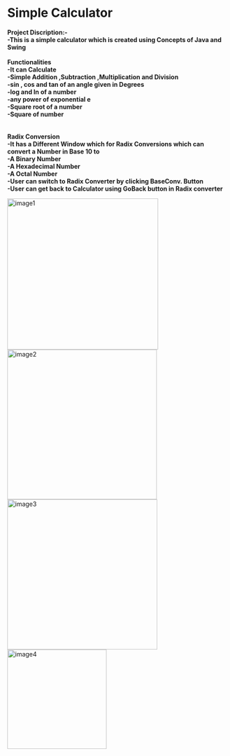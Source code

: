 # Simple Calculator 
**Project Discription:-**  
**-This is a simple calculator which is created using Concepts of Java and Swing**   
<br/>
**Functionalities** 
  <br/>
     **-It can Calculate**    
     **-Simple Addition ,Subtraction ,Multiplication and Division**  
     **-sin , cos and tan of an angle given in Degrees**  
     **-log and ln of a number**  
     **-any power of exponential e**  
     **-Square root of  a number**  
     **-Square of number**  
      <br/>  
**Radix Conversion**        
     **-It has a Different Window which for Radix Conversions which can convert a Number in Base 10 to**  
     **-A Binary Number**  
     **-A Hexadecimal Number**  
     **-A Octal Number**  
     **-User can switch to Radix Converter by clicking BaseConv. Button**  
     **-User can get back to Calculator using GoBack button in Radix converter**  
 
 
 <img width="345" alt="image1" src="https://user-images.githubusercontent.com/70425988/119215337-b5320580-baea-11eb-916f-40a86d6a496e.png">   <img width="342" alt="image2" src="https://user-images.githubusercontent.com/70425988/119215341-b82cf600-baea-11eb-8b9c-0d18bcd0c4f4.png">
<img width="343" alt="image3" src="https://user-images.githubusercontent.com/70425988/119215345-ba8f5000-baea-11eb-8a29-1702256795b1.png">     <img width="227" alt="image4" src="https://user-images.githubusercontent.com/70425988/119215350-bd8a4080-baea-11eb-89c2-f30b60fddf5a.png">
